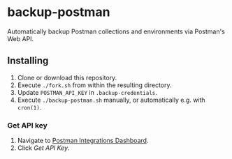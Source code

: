 # backup-postman

Automatically backup Postman collections and environments via Postman's Web 
API.

## Installing

1. Clone or download this repository.
1. Execute `./fork.sh` from within the resulting directory.
1. Update `POSTMAN_API_KEY` in `.backup-credentials`.
1. Execute `./backup-postman.sh` manually, or automatically e.g. with 
   `cron(1)`.

### Get API key

1. Navigate to [Postman Integrations Dashboard][postman-api-key].
1. Click _Get API Key_.

[postman-api-key]: https://go.postman.co/integrations/services/pm_pro_api
